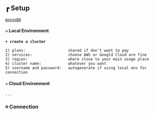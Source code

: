 
## &#x250f; Setup 
[`mongoBD`](https://www.mongodb.com)

#### &#x2314; Local Environment
**`+ create a cluster`**
```
1) plans:                   shared if don't want to pay
2) services:                choose AWS or Googld Cloud are fine
3) region:                  where close to your main usage place
4) cluster name:            whatever you want
5) username and password:   autogenerate if using local env for connection 
```
#### &#x2314; Cloud Environment
`...`

### &#x2317; Connection
